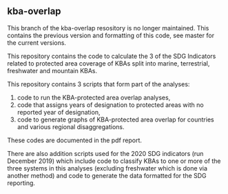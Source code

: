 ## kba-overlap

This branch of the kba-overlap resository is no longer maintained. This contains the previous version and formatting of this code, see master for the current versions. 

This repository contains the code to calculate the 3 of the SDG Indicators related to protected area coverage of KBAs split into marine, terrestrial, freshwater and mountain KBAs. 

This repository contains 3 scripts that form part of the analyses: 
1.  code to run the KBA-protected area overlap analyses,
1.  code that assigns years of designation to protected areas with no reported year of designation,
1.  code to generate graphs of KBA-protected area overlap for countries and various regional disaggregations. 

These codes are documented in the pdf report. 

There are also addition scripts used for the 2020 SDG indicators (run December 2019) which include code to classify KBAs to one or more of the three systems in this analyses (excluding freshwater which is done via another method) and code to generate the data formatted for the SDG reporting.
